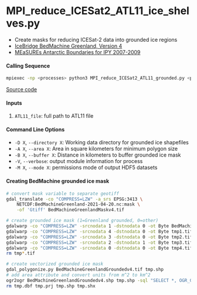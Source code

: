 MPI_reduce_ICESat2_ATL11_ice_shelves.py
=======================================

- Create masks for reducing ICESat-2 data into grounded ice regions
- [IceBridge BedMachine Greenland, Version 4](https://doi.org/10.5067/VLJ5YXKCNGXO)
- [MEaSUREs Antarctic Boundaries for IPY 2007-2009](https://doi.org/10.5067/AXE4121732AD)

#### Calling Sequence
```bash
mpiexec -np <processes> python3 MPI_reduce_ICESat2_ATL11_grounded.py <path_to_ATL11_file>
```
[Source code](https://github.com/tsutterley/read-ICESat-2/blob/main/scripts/MPI_reduce_ICESat2_ATL11_grounded.py)

#### Inputs
1. `ATL11_file`: full path to ATL11 file

#### Command Line Options
- `-D X`, `--directory X`: Working data directory for grounded ice shapefiles
- `-A X`, `--area X`: Area in square kilometers for minimum polygon size
- `-B X`, `--buffer X`: Distance in kilometers to buffer grounded ice mask
- `-V`, `--verbose`: output module information for process
- `-M X`, `--mode X`: permissions mode of output HDF5 datasets

#### Creating BedMachine grounded ice mask
```bash
# convert mask variable to separate geotiff
gdal_translate -co "COMPRESS=LZW" -a_srs EPSG:3413 \
    NETCDF:BedMachineGreenland-2021-04-20.nc:mask \
    -of 'Gtiff' BedMachineGreenlandMaskv4.tif

# create grounded ice mask (1=Greenland grounded, 0=other)
gdalwarp -co "COMPRESS=LZW" -srcnodata 1 -dstnodata 0 -ot Byte BedMachineGreenlandMaskv4.tif tmp1.tif
gdalwarp -co "COMPRESS=LZW" -srcnodata 4 -dstnodata 0 -ot Byte tmp1.tif tmp2.tif
gdalwarp -co "COMPRESS=LZW" -srcnodata 3 -dstnodata 0 -ot Byte tmp2.tif tmp3.tif
gdalwarp -co "COMPRESS=LZW" -srcnodata 2 -dstnodata 1 -ot Byte tmp3.tif tmp4.tif
gdalwarp -co "COMPRESS=LZW" -srcnodata 0 -dstnodata 0 -ot Byte tmp4.tif BedMachineGreenlandGroundedv4.tif
rm tmp*.tif

# create vectorized grounded ice mask
gdal_polygonize.py BedMachineGreenlandGroundedv4.tif tmp.shp
# add area attribute and convert units from m^2 to km^2
ogr2ogr BedMachineGreenlandGroundedv4.shp tmp.shp -sql "SELECT *, OGR_GEOM_AREA/1000000 AS area FROM tmp"
rm tmp.dbf tmp.prj tmp.shp tmp.shx
```